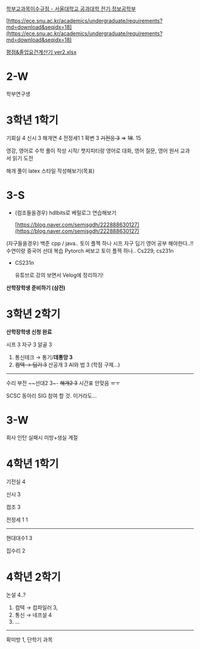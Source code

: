[학부교과목이수규정 - 서울대학교 공과대학 전기∙정보공학부](https://ee.snu.ac.kr/academics/undergraduate/graduation-requirements)

[https://ece.snu.ac.kr/academics/undergraduate/requirements?md=download&seqidx=18](https://ece.snu.ac.kr/academics/undergraduate/requirements?md=download&seqidx=18)

[평점&졸업요건계산기 ver2.xlsx](https://m.mybox.naver.com/mobile/share/list/doc-viewer/Z2lvbmtpbXwzNDcyNDk5MDcyMTk4Njk0OTg5fEZ8MA?shareKey=DmPPnSc1SGTRA2eypExxDqj5P_Ba_eZYT8ZRhiU8Uk2yQ55_TS5RV9B2A6ZtBhM5m1hvKaz0xqBtEYHvNQd6CgQ=)

# 2-W

학부연구생

# 3학년 1학기

기회실 4
신시 3
해개연 4
전정세1 1
확변 3
~~기전응 3~~
⇒ ~~18~~. 15

영강, 영어로 수학 풀이 작성 시작/ 챗지피티랑 영어로 대화, 영어 질문, 영어 원서 교과서 읽기 도전

해개 풀이 latex 스타일 작성해보기(목표)

# 3-S

- (컴조들을경우) hdlbits로 베릴로그 연습해보기
    
    [https://blog.naver.com/semisgdh/222888630127](https://blog.naver.com/semisgdh/222888630127)
    

(자구들을경우) 백준 cpp / java.. 토이 플젝 하나
시프 자구 딥기
영어 공부 해야한다..!!
수연이랑 중국어
선대 복습
Pytorch 써보고 토이 플젝 하나..
Cs229, cs231n
- CS231n
    
    유튜브로 강의 보면서 Velog에 정리하기!
    

**산학장학생 준비하기 (삼전)**

# **3학년 2학기**

**산학장학생 신청 완료**

시프 3
자구 3
알골 3
1. 통신테크 → 통기/**데통망 3**
2. ~~컴텍 → 딥기 3~~
산공개 3
AI와 법 3 (학점 구제…)

---

수리 부전
~~선대2 3~-
~~해개2 3~~
시간표 안맞음 ㅠㅜ

SCSC 동아리 SIG 참여 할 것. 이거라도...


# 3-W

회사 인턴
실패시 미방+생실 계절

# 4학년 1학기

기전실 4

신시 3

컴조 3

전정세 1 1

---

현대대수1 3

집수리 2

# 4학년 2학기

논설 4..?

1. 컴텍 → 컴파일러 3,
2. 통신 → 네프설 4
3. …

---

확미방 1, 단학기 과목